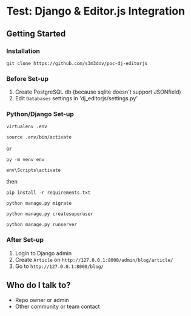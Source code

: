 # Test: Django & Editor.js Integration #

## Getting Started ##

### Installation ###
```
git clone https://github.com/s3m3dov/poc-dj-editorjs
```

### Before Set-up ###
1. Create PostgreSQL db (because sqlite doesn't support JSONfield)
2. Edit `Databases` settings in 'dj_editorjs/settings.py'

### Python/Django Set-up ###

```
virtualenv .env
```
```
source .env/bin/activate
```
or
```
py -m venv env
```
```
env\Scripts\activate
```

then
```
pip install -r requirements.txt
```
```
python manage.py migrate
```
```
python manage.py createsuperuser
```
```
python manage.py runserver
```

### After Set-up ###
1. Login to Django admin
2. Create `Article` on `http://127.0.0.1:8000/admin/blog/article/`
3. Go to `http://127.0.0.1:8000/blog/`

## Who do I talk to? ##

* Repo owner or admin
* Other community or team contact
